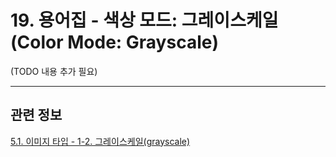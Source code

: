 # 19. 용어집 - 색상 모드: 그레이스케일(Color Mode: Grayscale)

(TODO 내용 추가 필요)

***

## 관련 정보

[5.1. 이미지 타입 - 1-2. 그레이스케일(grayscale)](./05-01-image-types.md#05-01-s1-02)

[](./16-06-05-grayscale-mode.md)